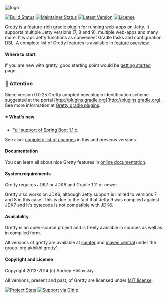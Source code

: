 ![logo](http://akhikhl.github.io/gretty/media/gretty_logo.png "gretty logo")

[![Build Status](https://travis-ci.org/akhikhl/gretty.png?branch=master)](https://travis-ci.org/akhikhl/gretty) 
[![Maintainer Status](http://stillmaintained.com/akhikhl/gretty.png)](http://stillmaintained.com/akhikhl/gretty) 
[![Latest Version](http://img.shields.io/badge/latest_version-0.0.26-47b31f.svg)](https://github.com/akhikhl/gretty/tree/v0.0.26) 
[![License](http://img.shields.io/badge/license-MIT-949494.svg)](#copyright-and-license)

Gretty is a feature-rich gradle plugin for running web-apps on Jetty.
It supports multiple Jetty versions (7, 8 and 9), multiple web-apps and many more.
It wraps Jetty functions as convenient Gradle tasks and configuration DSL.
A complete list of Gretty features is available in [feature overview](http://akhikhl.github.io/gretty-doc/Feature-overview.html).

#### Where to start

If you are new with gretty, good starting point would be [getting started](http://akhikhl.github.io/gretty-doc/Getting-started.html) page.

### :bell: Attention

Since version 0.0.25 Gretty adopted new plugin identification scheme suggested at the portal [http://plugins.gradle.org](http://plugins.gradle.org).
 See more information at [Gretty gradle plugins](http://akhikhl.github.io/gretty-doc/Gretty-gradle-plugins.html).

#### :star: What's new

- [Full support of Spring Boot 1.1.x](http://akhikhl.github.io/gretty-doc/spring-boot-support.html).

See also: [complete list of changes](changes.md) in this and previous versions.

#### Documentation

You can learn all about nice Gretty features in [online documentation](http://akhikhl.github.io/gretty-doc/).

#### System requirements

Gretty requires JDK7 or JDK8 and Gradle 1.11 or newer.

Gretty also works on JDK6, although Jetty support is limited to versions 7 and 8 in this case. This is due to the fact that Jetty 9 was compiled against JDK7 and it's bytecode is not compatible with JDK6.

#### Availability

Gretty is an open-source project and is freely available in sources as well as in compiled form.

All versions of gretty are available at [jcenter](https://bintray.com/akhikhl/maven/gretty/view) and [maven central](http://search.maven.org/#search|ga|1|g%3A%22org.akhikhl.gretty%22) under the group 'org.akhikhl.gretty'.

#### Copyright and License

Copyright 2013-2014 (c) Andrey Hihlovskiy

All versions, present and past, of Gretty are licensed under [MIT license](license.txt).

[![Project Stats](https://www.ohloh.net/p/gretty/widgets/project_thin_badge.gif)](https://www.ohloh.net/p/gretty)
[![Support via Gittip](https://rawgithub.com/twolfson/gittip-badge/0.2.0/dist/gittip.png)](https://www.gittip.com/akhikhl/)
